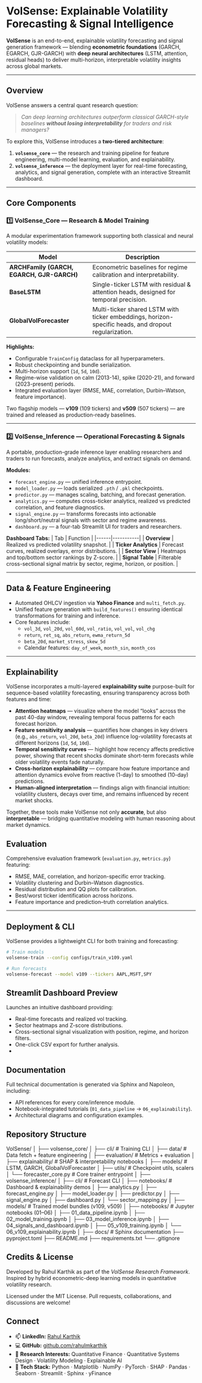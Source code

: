 # **VolSense: Explainable Volatility Forecasting & Signal Intelligence**

**VolSense** is an end-to-end, explainable volatility forecasting and signal generation framework — blending **econometric foundations** (GARCH, EGARCH, GJR-GARCH) with **deep neural architectures** (LSTM, attention, residual heads) to deliver multi-horizon, interpretable volatility insights across global markets.

---

## Overview

VolSense answers a central quant research question:

> _Can deep learning architectures outperform classical GARCH-style baselines **without losing interpretability** for traders and risk managers?_

To explore this, VolSense introduces a **two-tiered architecture**:

1. **`volsense_core`** — the research and training pipeline for feature engineering, multi-model learning, evaluation, and explainability.
2. **`volsense_inference`** — the deployment layer for real-time forecasting, analytics, and signal generation, complete with an interactive Streamlit dashboard.

---

## Core Components

### **1️⃣ VolSense_Core — Research & Model Training**

A modular experimentation framework supporting both classical and neural volatility models:

| Model | Description |
|-------|-------------|
| **ARCHFamily (GARCH, EGARCH, GJR-GARCH)** | Econometric baselines for regime calibration and interpretability. |
| **BaseLSTM** | Single-ticker LSTM with residual & attention heads, designed for temporal precision. |
| **GlobalVolForecaster** | Multi-ticker shared LSTM with ticker embeddings, horizon-specific heads, and dropout regularization. |

**Highlights:**
- Configurable `TrainConfig` dataclass for all hyperparameters.  
- Robust checkpointing and bundle serialization.  
- Multi-horizon support (`1d`, `5d`, `10d`).  
- Regime-wise validation on calm (2013-14), spike (2020-21), and forward (2023-present) periods.  
- Integrated evaluation layer (RMSE, MAE, correlation, Durbin–Watson, feature importance).

Two flagship models — **v109** (109 tickers) and **v509** (507 tickers) — are trained and released as production-ready baselines.

---

### **2️⃣ VolSense_Inference — Operational Forecasting & Signals**

A portable, production-grade inference layer enabling researchers and traders to run forecasts, analyze analytics, and extract signals on demand.

**Modules:**
- `forecast_engine.py` — unified inference entrypoint.  
- `model_loader.py` — loads serialized `.pth` / `.pkl` checkpoints.  
- `predictor.py` — manages scaling, batching, and forecast generation.  
- `analytics.py` — computes cross-ticker analytics, realized vs predicted correlation, and feature diagnostics.  
- `signal_engine.py` — transforms forecasts into actionable long/short/neutral signals with sector and regime awareness.  
- `dashboard.py` — a four-tab Streamlit UI for traders and researchers.

**Dashboard Tabs:**
| Tab | Function |
|------|-----------|
| **Overview** | Realized vs predicted volatility snapshot. |
| **Ticker Analytics** | Forecast curves, realized overlays, error distributions. |
| **Sector View** | Heatmaps and top/bottom sector rankings by Z-score. |
| **Signal Table** | Filterable cross-sectional signal matrix by sector, regime, horizon, or position. |

---

## Data & Feature Engineering

- Automated OHLCV ingestion via **Yahoo Finance** and `multi_fetch.py`.  
- Unified feature generation with `build_features()` ensuring identical transformations for training and inference.  
- Core features include:
  - `vol_3d`, `vol_20d`, `vol_60d`, `vol_ratio`, `vol_vol`, `vol_chg`
  - `return`, `ret_sq`, `abs_return`, `ewma_return_5d`
  - `beta_20d`, `market_stress`, `skew_5d`
  - Calendar features: `day_of_week`, `month_sin`, `month_cos`

---

## Explainability

VolSense incorporates a multi-layered **explainability suite** purpose-built for sequence-based volatility forecasting, ensuring transparency across both features and time:

- **Attention heatmaps** — visualize where the model “looks” across the past 40-day window, revealing temporal focus patterns for each forecast horizon.  
- **Feature sensitivity analysis** — quantifies how changes in key drivers (e.g., `abs_return`, `vol_20d`, `beta_20d`) influence log-volatility forecasts at different horizons (`1d`, `5d`, `10d`).  
- **Temporal sensitivity curves** — highlight how recency affects predictive power, showing that recent shocks dominate short-term forecasts while older volatility events fade naturally.  
- **Cross-horizon explainability** — compare how feature importance and attention dynamics evolve from reactive (1-day) to smoothed (10-day) predictions.  
- **Human-aligned interpretation** — findings align with financial intuition: volatility clusters, decays over time, and remains influenced by recent market shocks.  

Together, these tools make VolSense not only **accurate**, but also **interpretable** — bridging quantitative modeling with human reasoning about market dynamics.

## Evaluation

Comprehensive evaluation framework (`evaluation.py`, `metrics.py`) featuring:
- RMSE, MAE, correlation, and horizon-specific error tracking.  
- Volatility clustering and Durbin–Watson diagnostics.  
- Residual distribution and QQ plots for calibration.  
- Best/worst ticker identification across horizons.  
- Feature importance and prediction–truth correlation analytics.

---

## Deployment & CLI

VolSense provides a lightweight CLI for both training and forecasting:

```bash
# Train models
volsense-train --config configs/train_v109.yaml

# Run forecasts
volsense-forecast --model v109 --tickers AAPL,MSFT,SPY
```

## Streamlit Dashboard Preview

Launches an intuitive dashboard providing:
- Real-time forecasts and realized vol tracking.
- Sector heatmaps and Z-score distributions.
- Cross-sectional signal visualization with position, regime, and horizon filters.
- One-click CSV export for further analysis.
- 
## Documentation

Full technical documentation is generated via Sphinx and Napoleon, including:

- API references for every core/inference module.
- Notebook-integrated tutorials (`01_data_pipeline` → `06_explainability`).
- Architectural diagrams and configuration examples.

## Repository Structure

VolSense/
│
├── volsense_core/
│   ├── cli/                  # Training CLI
│   ├── data/                 # Data fetch + feature engineering
│   ├── evaluation/           # Metrics + evaluation
│   ├── explainability/       # SHAP & interpretability notebooks
│   ├── models/               # LSTM, GARCH, GlobalVolForecaster
│   ├── utils/                # Checkpoint utils, scalers
│   └── forecaster_core.py    # Core trainer entrypoint
│
├── volsense_inference/
│   ├── cli/                  # Forecast CLI
│   ├── notebooks/            # Dashboard & explainability demos
│   ├── analytics.py
│   ├── forecast_engine.py
│   ├── model_loader.py
│   ├── predictor.py
│   ├── signal_engine.py
│   ├── dashboard.py
│   └── sector_mapping.py
│
├── models/                   # Trained model bundles (v109, v509)
│
├── notebooks/                # Jupyter notebooks (01–06)
│   ├── 01_data_pipeline.ipynb
│   ├── 02_model_training.ipynb
│   ├── 03_model_inference.ipynb
│   ├── 04_signals_and_dashboard.ipynb
│   ├── 05_v109_training.ipynb
│   └── 06_v109_explainability.ipynb
│
├── docs/                     # Sphinx documentation
├── pyproject.toml
├── README.md
├── requirements.txt
└── .gitignore

## Credits & License

Developed by Rahul Karthik as part of the _VolSense Research Framework_.
Inspired by hybrid econometric-deep learning models in quantitative volatility research.

Licensed under the MIT License.
Pull requests, collaborations, and discussions are welcome!

## Connect

- 📫 **LinkedIn:** [Rahul Karthik](https://www.linkedin.com/rahulmkarthik/)
- 💻 **GitHub:** [github.com/rahulmkarthik](https://github.com/rahulmkarthik)  
- 🧠 **Research Interests:** Quantitative Finance · Quantitative Systems Design · Volatility Modeling · Explainable AI
- 🧰 **Tech Stack:** Python · Matplotlib · NumPy · PyTorch · SHAP · Pandas · Seaborn · Streamlit · Sphinx · yFinance
